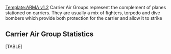 [Template:ARMA
v1.2](/wiki/index.php?title=Template:ARMA_v1.2&action=edit&redlink=1 "Template:ARMA v1.2 (page does not exist)")
Carrier Air Groups represent the complement of planes stationed on
carriers. They are usually a mix of fighters, torpedo and dive bombers
which provide both protection for the carrier and allow it to strike

##  Carrier Air Group Statistics 

[TABLE]
